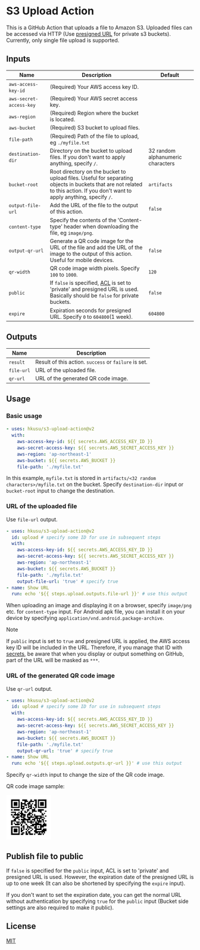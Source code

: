 # S3 Upload Action

This is a GitHub Action that uploads a file to Amazon S3.
Uploaded files can be accessed via HTTP (Use [presigned URL](https://docs.aws.amazon.com/AmazonS3/latest/userguide/ShareObjectPreSignedURL.html) for private s3 buckets).
Currently, only single file upload is supported.

## Inputs

| Name | Description | Default |
| --- | --- | --- |
| `aws-access-key-id` | (Required) Your AWS access key ID. | |
| `aws-secret-access-key` | (Required) Your AWS secret access key. | |
| `aws-region` | (Required) Region where the bucket is located. | |
| `aws-bucket` | (Required) S3 bucket to upload files. | |
| `file-path` | (Required) Path of the file to upload, eg `./myfile.txt` | |
| `destination-dir` | Directory on the bucket to upload files. If you don't want to apply anything, specify `/`. | 32 random alphanumeric characters |
| `bucket-root` | Root directory on the bucket to upload files. Useful for separating objects in buckets that are not related to this action. If you don't want to apply anything, specify `/`. | `artifacts` |
| `output-file-url` | Add the URL of the file to the output of this action. | `false` |
| `content-type` | Specify the contents of the 'Content-type' header when downloading the file, eg `image/png`. | |
| `output-qr-url` | Generate a QR code image for the URL of the file and add the URL of the image to the output of this action. Useful for mobile devices. | `false` |
| `qr-width` | QR code image width pixels. Specify `100` to `1000`. | `120` |
| `public` | If `false` is specified, [ACL](https://docs.aws.amazon.com/AmazonS3/latest/userguide/acl-overview.html#canned-acl) is set to 'private' and presigned URL is used. Basically should be `false` for private buckets. | `false` |
| `expire` | Expiration seconds for presigned URL. Specify `0` to `604800`(1 week). | `604800` |

## Outputs

| Name | Description |
| --- | --- |
| `result` | Result of this action. `success` or `failure` is set. |
| `file-url` | URL of the uploaded file. |
| `qr-url` | URL of the generated QR code image. |

## Usage

### Basic usage

```yaml
- uses: hkusu/s3-upload-action@v2
  with:
    aws-access-key-id: ${{ secrets.AWS_ACCESS_KEY_ID }}
    aws-secret-access-key: ${{ secrets.AWS_SECRET_ACCESS_KEY }}
    aws-region: 'ap-northeast-1'
    aws-bucket: ${{ secrets.AWS_BUCKET }}
    file-path: './myfile.txt'
```

In this example, `myfile.txt` is stored in `artifacts/<32 random characters>/myfile.txt` on the bucket.
Specify `destination-dir` input or `bucket-root` input to change the destination.

### URL of the uploaded file

Use `file-url` output.

```yaml
- uses: hkusu/s3-upload-action@v2
  id: upload # specify some ID for use in subsequent steps
  with:
    aws-access-key-id: ${{ secrets.AWS_ACCESS_KEY_ID }}
    aws-secret-access-key: ${{ secrets.AWS_SECRET_ACCESS_KEY }}
    aws-region: 'ap-northeast-1'
    aws-bucket: ${{ secrets.AWS_BUCKET }}
    file-path: './myfile.txt'
    output-file-url: 'true' # specify true
- name: Show URL
  run: echo '${{ steps.upload.outputs.file-url }}' # use this output
```

When uploading an image and displaying it on a browser, specify `image/png` etc. for `content-type` input.
For Android apk file, you can install it on your device by specifying `application/vnd.android.package-archive`.

> [!NOTE]  
> If `public` input is set to `true` and presigned URL is applied, the AWS access key ID will be included in the URL.
> Therefore, if you manage that ID with [secrets](https://docs.github.com/en/actions/security-guides/using-secrets-in-github-actions), be aware that when you display or output something on GitHub, part of the URL will be masked as `***`.

### URL of the generated QR code image

Use `qr-url` output.

```yaml
- uses: hkusu/s3-upload-action@v2
  id: upload # specify some ID for use in subsequent steps
  with:
    aws-access-key-id: ${{ secrets.AWS_ACCESS_KEY_ID }}
    aws-secret-access-key: ${{ secrets.AWS_SECRET_ACCESS_KEY }}
    aws-region: 'ap-northeast-1'
    aws-bucket: ${{ secrets.AWS_BUCKET }}
    file-path: './myfile.txt'
    output-qr-url: 'true' # specify true
- name: Show URL
  run: echo '${{ steps.upload.outputs.qr-url }}' # use this output
```

Specify `qr-width` input to change the size of the QR code image.

QR code image sample:

![image](doc/qr.png)

## Publish file to public

If `false` is specified for the `public` input, ACL is set to 'private' and presigned URL is used.
However, the expiration date of the presigned URL is up to one week (It can also be shortened by specifying the `expire` input).

If you don't want to set the expiration date, you can get the normal URL without authentication by specifying `true` for the `public` input (Bucket side settings are also required to make it public).

## License

[MIT](LICENSE)
